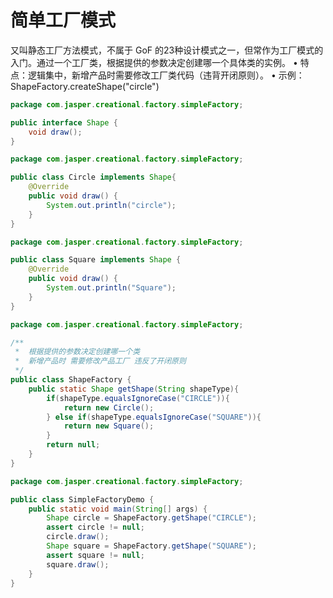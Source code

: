 # 简单工厂模式

又叫静态工厂方法模式，不属于 GoF 的23种设计模式之一，但常作为工厂模式的入门。通过一个工厂类，根据提供的参数决定创建哪一个具体类的实例。
•	特点：逻辑集中，新增产品时需要修改工厂类代码（违背开闭原则）。
•	示例：ShapeFactory.createShape("circle")

```java
package com.jasper.creational.factory.simpleFactory;

public interface Shape {
    void draw();
}
```
```java
package com.jasper.creational.factory.simpleFactory;

public class Circle implements Shape{
    @Override
    public void draw() {
        System.out.println("circle");
    }
}
```
```java
package com.jasper.creational.factory.simpleFactory;

public class Square implements Shape {
    @Override
    public void draw() {
        System.out.println("Square");
    }
}

```
```java
package com.jasper.creational.factory.simpleFactory;

/**
 *  根据提供的参数决定创建哪一个类
 *  新增产品时 需要修改产品工厂 违反了开闭原则
 */
public class ShapeFactory {
    public static Shape getShape(String shapeType){
        if(shapeType.equalsIgnoreCase("CIRCLE")){
            return new Circle();
        } else if(shapeType.equalsIgnoreCase("SQUARE")){
            return new Square();
        }
        return null;
    }
}

```
```java
package com.jasper.creational.factory.simpleFactory;

public class SimpleFactoryDemo {
    public static void main(String[] args) {
        Shape circle = ShapeFactory.getShape("CIRCLE");
        assert circle != null;
        circle.draw();
        Shape square = ShapeFactory.getShape("SQUARE");
        assert square != null;
        square.draw();
    }
}

```